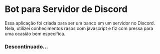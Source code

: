 # Bot para Servidor de Discord

Essa aplicação foi criada para ser um banco em um servidor no Discord. Nela, utilizei conhecimentos rasos com javascript e fiz com pressa para uma ocasião bem específica.

### Descontinuado...
